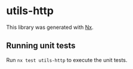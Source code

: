 # utils-http

This library was generated with [Nx](https://nx.dev).

## Running unit tests

Run `nx test utils-http` to execute the unit tests.
